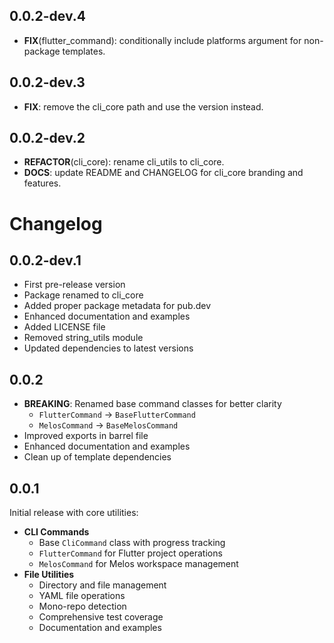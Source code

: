 ## 0.0.2-dev.4

 - **FIX**(flutter_command): conditionally include platforms argument for non-package templates.

## 0.0.2-dev.3

 - **FIX**: remove the cli_core path and use the version instead.

## 0.0.2-dev.2

 - **REFACTOR**(cli_core): rename cli_utils to cli_core.
 - **DOCS**: update README and CHANGELOG for cli_core branding and features.

# Changelog

## 0.0.2-dev.1
- First pre-release version
- Package renamed to cli_core
- Added proper package metadata for pub.dev
- Enhanced documentation and examples
- Added LICENSE file
- Removed string_utils module
- Updated dependencies to latest versions

## 0.0.2
- **BREAKING**: Renamed base command classes for better clarity
  - `FlutterCommand` -> `BaseFlutterCommand`
  - `MelosCommand` -> `BaseMelosCommand`
- Improved exports in barrel file
- Enhanced documentation and examples
- Clean up of template dependencies

## 0.0.1
Initial release with core utilities:
- **CLI Commands**
  - Base `CliCommand` class with progress tracking
  - `FlutterCommand` for Flutter project operations
  - `MelosCommand` for Melos workspace management
- **File Utilities**
  - Directory and file management
  - YAML file operations
  - Mono-repo detection
  - Comprehensive test coverage
  - Documentation and examples